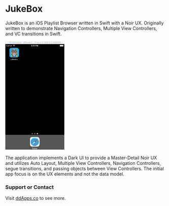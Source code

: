 # JukeBox
JukeBox is an iOS Playlist Browser written in Swift with a Noir UX. Originally written to demonstrate Navigation Controllers, Multiple View Controllers, and VC transitions in Swift.

![](https://raw.githubusercontent.com/duliodenis/jukebox/master/art/jukebox.gif)

The application implements a Dark UI to provide a Master-Detail Noir UX and utilizes Auto Layout, Multiple View Controllers, Navigation Controllers, segue transitions, and passing objects between View Controllers.  The initial app focus is on the UX elements and not the data model. 

### Support or Contact
Visit [ddApps.co](http://ddapps.co) to see more.